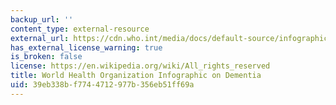```yaml
---
backup_url: ''
content_type: external-resource
external_url: https://cdn.who.int/media/docs/default-source/infographics-pdf/dementia/dementia-symptoms.pdf?sfvrsn=7ef38c21_2
has_external_license_warning: true
is_broken: false
license: https://en.wikipedia.org/wiki/All_rights_reserved
title: World Health Organization Infographic on Dementia
uid: 39eb338b-f774-4712-977b-356eb51ff69a
---
```

